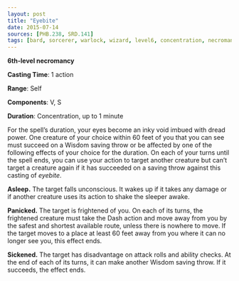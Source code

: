 ```yaml
---
layout: post
title: "Eyebite"
date: 2015-07-14
sources: [PHB.238, SRD.141]
tags: [bard, sorcerer, warlock, wizard, level6, concentration, necromancy]
---
```


**6th-level necromancy**

**Casting Time**: 1 action

**Range**: Self

**Components**: V, S

**Duration**: Concentration, up to 1 minute

For the spell’s duration, your eyes become an inky void imbued with dread power. One creature of your choice within 60 feet of you that you can see must succeed on a Wisdom saving throw or be affected by one of the following effects of your choice for the duration. On each of your turns until the spell ends, you can use your action to target another creature but can’t target a creature again if it has succeeded on a saving throw against this casting of *eyebite*.

**Asleep.** The target falls unconscious. It wakes up if it takes any damage or if another creature uses its action to shake the sleeper awake.

**Panicked.** The target is frightened of you. On each of its turns, the frightened creature must take the Dash action and move away from you by the safest and shortest available route, unless there is nowhere to move. If the target moves to a place at least 60 feet away from you where it can no longer see you, this effect ends.

**Sickened.** The target has disadvantage on attack rolls and ability checks. At the end of each of its turns, it can make another Wisdom saving throw. If it succeeds, the effect ends.
